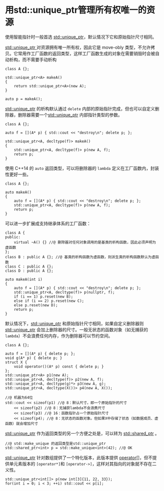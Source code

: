# 用std::unique_ptr管理所有权唯一的资源

使用智能指针时一般首选 [std::unique_ptr](https://en.cppreference.com/w/cpp/memory/unique_ptr)，默认情况下它和原始指针尺寸相同。

[std::unique_ptr ](https://en.cppreference.com/w/cpp/memory/unique_ptr) 对资源拥有唯一所有权，因此它是 move-obly 类型，不允许拷贝。它常用作工厂函数的返回类型，这样工厂函数生成的对象在需要销毁时会被自动析构，而不需要手动析构

```
class A {};

std::unique_ptr<A> makeA()
{
    return std::unique_ptr<A>(new A);
}

auto p = makeA();
```

[std::unique_ptr](https://en.cppreference.com/w/cpp/memory/unique_ptr) 的析构默认通过 `delete` 内部的原始指针完成，但也可以自定义删除器，删除器需要一个[std::unique_ptr](https://en.cppreference.com/w/cpp/memory/unique_ptr) 内部指针类型的参数。

```
class A {};

auto f = [](A* p) { std::cout << "destroy\n"; delete p; };

std::unique_ptr<A, decltype(f)> makeA()
{
    std::unique_ptr<A, decltype(f)> p(new A, f);
    return p;
}
```

使用 C++14 的 `auto` 返回类型，可以将删除器的 `lambda` 定义在工厂函数内，封装性更好一些。

```
class A {};

auto makeA()
{
    auto f = [](A* p) { std::cout << "destroy\n"; delete p; };
    std::unique_ptr<A, decltype(f)> p(new A, f);
    return p;
}
```

可以进一步扩展成支持继承体系的工厂函数：

```
class A {
public:
    virtual ~A() {} //@ 删除器对任何对象调用的是基类的析构函数，因此必须声明为虚函数
};
class B : public A {}; //@ 基类的析构函数为虚函数，则派生类的析构函数默认为虚函数
class C : public A {};
class D : public A {};

auto makeA(int i)
{
    auto f = [](A* p) { std::cout << "destroy\n"; delete p; };
    std::unique_ptr<A, decltype(f)> p(nullptr, f);
    if (i == 1) p.reset(new B);
    else if (i == 2) p.reset(new C);
    else p.reset(new D);
    return p;
}
```

默认情况下，[std::unique_ptr](https://en.cppreference.com/w/cpp/memory/unique_ptr) 和原始指针尺寸相同，如果自定义删除器则 [std::unique_ptr](https://en.cppreference.com/w/cpp/memory/unique_ptr) 会加上删除器的尺寸。一般无状态的函数对象（如无捕获的 `lambda`）不会浪费任何内存，作为删除器可以节约空间。

```
class A {};

auto f = [](A* p) { delete p; };
void g(A* p) { delete p; }
struct X {
    void operator()(A* p) const { delete p; }
};
std::unique_ptr<A> p1(new A);
std::unique_ptr<A, decltype(f)> p2(new A, f);
std::unique_ptr<A, decltype(g)*> p3(new A, g);
std::unique_ptr<A, decltype(X())> p4(new A, X());

//@ 机器为64位
std::cout << sizeof(p1) //@ 8：默认尺寸，即一个原始指针的尺寸
	<< sizeof(p2) //@ 8：无捕获lambda不会浪费尺寸
	<< sizeof(p3) //@ 16：函数指针占一个原始指针尺寸
	<< sizeof(p4); //@ 8：无状态的函数对象。但如果X中存储了状态（如数据成员、虚函数）就会增加尺寸
```

[std::unique_ptr](https://en.cppreference.com/w/cpp/memory/unique_ptr) 作为返回类型的另一个方便之处是，可以转为 [std::shared_ptr](https://en.cppreference.com/w/cpp/memory/shared_ptr) 。

```
//@ std::make_unique 的返回类型是std::unique_ptr
std::shared_ptr<int> p = std::make_unique<int>(42); //@ OK
```

[std::unique_ptr](https://en.cppreference.com/w/cpp/memory/unique_ptr) 针对数组提供了一个特化版本，此版本提供 [operator[]](https://en.cppreference.com/w/cpp/memory/unique_ptr/operator_at)，但不提供单元素版本的 `[operator*]`和 `[operator->]`，这样对其指向的对象就不存在二义性。

```
std::unique_ptr<int[]> p(new int[3]{11, 22, 33});
for(int i = 0; i < 3; ++i) std::cout << p[i];
```









